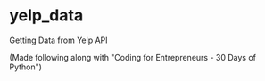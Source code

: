 # yelp_data
Getting Data from Yelp API 

(Made following along with "Coding for Entrepreneurs - 30 Days of Python")
